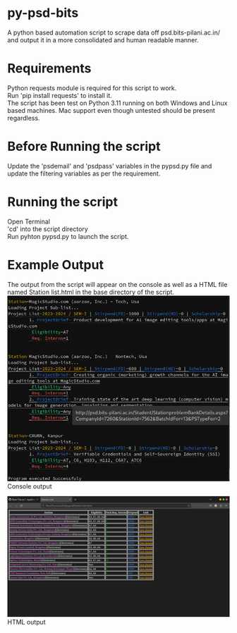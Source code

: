 # py-psd-bits
A python based automation script to scrape data off psd.bits-pilani.ac.in/ and output it in a more consolidated and human readable manner.

# Requirements
Python requests module is required for this script to work.     
Run 'pip install requests' to install it.    
The script has been test on Python 3.11 running on both Windows and Linux based machines. Mac support even though untested should be present regardless.    

# Before Running the script
Update the 'psdemail' and 'psdpass' variables in the pypsd.py file and update the filtering variables as per the requirement.      

# Running the script
Open Terminal    
'cd' into the script directory     
Run pyhton pypsd.py to launch the script.      

# Example Output
The output from the script will appear on the console as well as a HTML file named Station list.html in the base directory of the script.    
![console](./images/Console.png)
Console output    
     
![html](./images/html.png)
HTML output    
